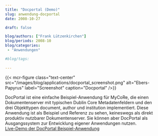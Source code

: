 ```yaml
---
title: "Docportal (Demo)"
slug: anwendung-docportal
date: 2008-10-27

draft: false

blog/authors: ["Frank Lützenkirchen"]
blog/periods: 2008-10
blog/categories:
 - "Anwendungen"

#blog/tags:
 
---
```



{{< mcr-figure class="text-center" src="/images/blog/applications/docportal_screenshot.png" alt="Ebers-Papyrus" label="Screenshot" caption="Docportal" />}}
  
DocPortal ist eine einfache Beispiel-Anwendung für MyCoRe, die einen Dokumentenserver mit typischen Dublin Core
Metadatenfeldern und den drei Objekttypen document, author und institution implementiert. Diese Anwendung ist als
Beispiel und Referenz zu sehen, keineswegs als direkt produktiv nutzbarer Dokumentenserver. Sie können aber
DocPortal als Ausgangssystem zur Entwicklung eigener Anwendungen nutzen.<br/>
[Live-Demo der DocPortal Beispiel-Anwendung](http://www.mycore.de:8291/ "Link zu DocPortal")